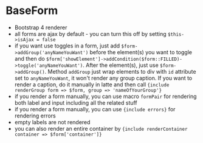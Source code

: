 BaseForm
========

- Bootstrap 4 renderer
- all forms are ajax by default - you can turn this off by setting `$this->isAjax = false`
- if you want use toggles in a form, just add `$form->addGroup('anyNameYouWant')` before the element(s) you want to toggle and then do `$form['showElement']->addCondition($form::FILLED)->toggle('anyNameYouWant')`. After the element(s), just use `$form->addGroup()`. Method `addGroup` just wrap elements to div with `id` attribute set to `anyNameYouWant`, it won't render any group caption. If you want to render a caption, do it manually in latte and then call `{include renderGroup form => $form, group => 'nameOfYourGroup'}` 
- if you render a form manually, you can use macro `formPair` for rendering both label and input including all the related stuff
- if you render a form manually, you can use `{include errors}` for rendering errors
- empty labels are not rendered
- you can also render an entire container by `{include renderContainer container => $form['container']}`